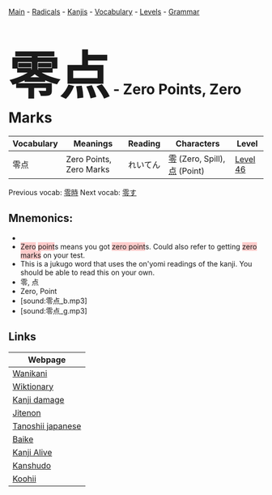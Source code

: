 <style> bigfont {font-size: 100px}</style>
[Main](../README.md) -
[Radicals](../radicals.md) -
[Kanjis](../kanjis.md) -
[Vocabulary](../vocabulary.md) -
[Levels](../levels.md) -
[Grammar](../grammar.md)
# <bigfont> 零点</bigfont> - Zero Points, Zero Marks 

| Vocabulary | Meanings | Reading | Characters | Level |
| --- | --- | --- | --- | --- |
| 零点 | Zero Points, Zero Marks | れいてん |  [零](../kanjis/零.md) (Zero, Spill), [点](../kanjis/点.md) (Point) | [Level 46](../levels/wk_level46.md) |

Previous vocab: [零時](零時.md) Next vocab: [零す](零す.md) 

## Mnemonics:

* 
* <span style="background-color:#ffcccb"> Zero</span> <span style="background-color:#ffcccb"> point</span>s means you got <span style="background-color:#ffcccb"> zero point</span>s. Could also refer to getting <span style="background-color:#ffcccb"> zero marks</span> on your test.
* This is a jukugo word that uses the on'yomi readings of the kanji. You should be able to read this on your own.
* 零, 点
* Zero, Point
* [sound:零点_b.mp3]
* [sound:零点_g.mp3]


## Links 

| Webpage |
| --- |
| [Wanikani          ](https://www.wanikani.com/kanji/零点) |
| [Wiktionary        ](https://en.wiktionary.org/wiki/零点) |
| [Kanji damage      ](http://www.kanjidamage.com/kanji/search?utf8=✓&q=零点) |
| [Jitenon           ](https://jitenon.com/kanji/零点) |
| [Tanoshii japanese ](https://www.tanoshiijapanese.com/dictionary/kanji.cfm?k=零点) |
| [Baike             ](https://baike.baidu.com/item/零点) |
| [Kanji Alive       ](https://app.kanjialive.com/零点) |
| [Kanshudo          ](https://www.kanshudo.com/searchmn?q=零点) |
| [Koohii            ](https://kanji.koohii.com/study/kanji/零点) |
